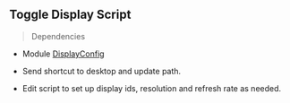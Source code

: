 ## Toggle Display Script

> Dependencies

- Module [DisplayConfig](https://www.powershellgallery.com/packages/DisplayConfig/1.0.4)

- Send shortcut to desktop and update path.
- Edit script to set up display ids, resolution and refresh rate as needed.
